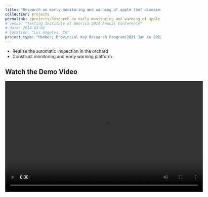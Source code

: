 ```yaml
---
title: "Research on early monitoring and warning of apple leaf diseases and development of inspection equipment based on artificial intelligence"
collection: projects
permalink: /projects/Research on early monitoring and warning of apple leaf diseases and development of inspection equipment based on artificial intelligence
# venue: "Testing Institute of America 2014 Annual Conference"
# date: 2014-03-01
# location: "Los Angeles, CA"
project_type: "Member; Provincial Key Research Program(2021 Jan to 2022 Dec)"
---
```


* Realize the automatic inspection in the orchard
* Construct monitoring and early warning platform


## Watch the Demo Video

<video width="640" height="360" controls>
  <source src="http://zhuxy-USTC.github.io/videos/apple_disease_detection_web.mp4" type="video/mp4">
  Your browser does not support the video tag.
</video>